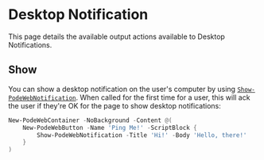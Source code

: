 # Desktop Notification

This page details the available output actions available to Desktop Notifications.

## Show

You can show a desktop notification on the user's computer by using [`Show-PodeWebNotification`](../../../Functions/Outputs/Show-PodeWebNotification). When called for the first time for a user, this will ack the user if they're OK for the page to show desktop notifications:

```powershell
New-PodeWebContainer -NoBackground -Content @(
    New-PodeWebButton -Name 'Ping Me!' -ScriptBlock {
        Show-PodeWebNotification -Title 'Hi!' -Body 'Hello, there!'
    }
)
```
